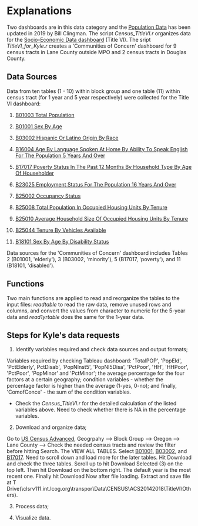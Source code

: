 # Explanations

Two dashboards are in this data category and the [Population Data](https://www.lcog.org/957/Population-Data) has been updated in 2019 by Bill Clingman. The script *Census_TitleVI.r* organizes data for the [Socio-Economic Data dashboard](https://lcog.org/958/Socio-Economic-Data) (Title VI). The sript *TitleVI_for_Kyle.r* creates a 'Communities of Concern' dashboard for 9 census tracts in Lane County outside MPO and 2 census tracts in Douglas County.  

## Data Sources

Data from ten tables (1 - 10) within block group and one table (11) within census tract (for 1 year and 5 year respectively) were collected for the Title VI dashboard:

1. [B01003 Total Population](https://data.census.gov/cedsci/table?g=0500000US41039.150000&tid=ACSDT5Y2018.B01003&hidePreview=false&cid=B01003_001E&vintage=2018)

2. [B01001 Sex By Age](https://data.census.gov/cedsci/table?g=0500000US41039.150000&tid=ACSDT5Y2018.B01001&hidePreview=false&cid=B01003_001E&vintage=2018)

3. [B03002 Hispanic Or Latino Origin By Race](https://data.census.gov/cedsci/table?g=0500000US41039.150000&tid=ACSDT5Y2018.B03002&hidePreview=false&cid=B01003_001E&vintage=2018) 

4. [B16004 Age By Language Spoken At Home By Ability To Speak English For The Population 5 Years And Over](https://data.census.gov/cedsci/table?g=0500000US41039.150000&tid=ACSDT5Y2018.B16004&hidePreview=false&cid=B01003_001E&vintage=2018) 

5. [B17017 Poverty Status In The Past 12 Months By Household Type By Age Of Householder](https://data.census.gov/cedsci/table?g=0500000US41039.150000&tid=ACSDT5Y2018.B17017&hidePreview=false&cid=B01003_001E&vintage=2018)

6. [B23025 Employment Status For The Population 16 Years And Over](https://data.census.gov/cedsci/table?g=0500000US41039.150000&tid=ACSDT5Y2018.B23025&hidePreview=false&cid=B01003_001E&vintage=2018)

7. [B25002 Occupancy Status](https://data.census.gov/cedsci/table?g=0500000US41039.150000&tid=ACSDT5Y2018.B25002&hidePreview=false&cid=B01003_001E&vintage=2018)

8. [B25008 Total Population In Occupied Housing Units By Tenure](https://data.census.gov/cedsci/table?g=0500000US41039.150000&tid=ACSDT5Y2018.B25008&hidePreview=false&cid=B01003_001E&vintage=2018)

9. [B25010 Average Household Size Of Occupied Housing Units By Tenure](https://data.census.gov/cedsci/table?g=0500000US41039.150000&tid=ACSDT5Y2018.B25010&hidePreview=false&cid=B01003_001E&vintage=2018)

10. [B25044 Tenure By Vehicles Available](https://data.census.gov/cedsci/table?g=0500000US41039.150000&tid=ACSDT5Y2018.B25044&hidePreview=false&cid=B01003_001E&vintage=2018)

11. [B18101 Sex By Age By Disability Status](https://data.census.gov/cedsci/table?tid=ACSDT1Y2018.B18101&t=Disability&vintage=2018)

Data sources for the 'Communities of Concern' dashboard includes Tables 2 (B01001, 'elderly'), 3 (B03002, 'minority'), 5 (B17017, 'poverty'), and 11 (B18101, 'disabled'). 

## Functions 
Two main functions are applied to read and reorganize the tables to the input files: *readtable* to read the raw data, remove unused rows and columns, and convert the values from character to numeric for the 5-year data and *read1yrtable* does the same for the 1-year data.

## Steps for Kyle's data requests

1. Identify variables required and check data sources and output formats;

Variables required by checking Tableau dashboard: 'TotalPOP', 'PopEld', 'PctElderly', PctDisab', 'PopNInst5', 'PopNI5Disa', 'PctPoor', 'HH', 'HHPoor', 'PctPoor', 'PopMinor' and 'PctMinor'; the average percentage for the four factors at a certain geography; condition variables - whether the percentage factor is higher than the average (1-yes, 0-no); and finally, 'ComofConce' - the sum of the condition variables. 

* Check the *Census_TitleVI.r* for the detailed calculation of the listed variables above. Need to check whether there is NA in the percentage variables.   

2. Download and organize data;

Go to [US Census Advanced](https://data.census.gov/cedsci/advanced), Geogrpahy --> Block Group --> Oregon --> Lane County --> Check the needed census tracts and review the filter before hitting Search. The VIEW ALL TABLES. Select [B01001](https://data.census.gov/cedsci/table?g=1400000US41039001101.150000,41039001102.150000,41039001201.150000,41039001301.150000,41039001302.150000,41039001400.150000,41039001700.150000,41039000800.150000,41039001202.150000&tid=ACSDT5Y2018.B01001&layer=VT_2018_150_00_PY_D1&vintage=2018&hidePreview=false&cid=B00001_001E), [B03002](https://data.census.gov/cedsci/table?g=1400000US41039001101.150000,41039001102.150000,41039001201.150000,41039001301.150000,41039001302.150000,41039001400.150000,41039001700.150000,41039000800.150000,41039001202.150000&tid=ACSDT5Y2018.B03002&layer=VT_2018_150_00_PY_D1&vintage=2018&hidePreview=false&cid=B00001_001E), and [B17017](https://data.census.gov/cedsci/table?g=1400000US41039001101.150000,41039001102.150000,41039001201.150000,41039001301.150000,41039001302.150000,41039001400.150000,41039001700.150000,41039000800.150000,41039001202.150000&tid=ACSDT5Y2018.B17017&layer=VT_2018_150_00_PY_D1&vintage=2018&hidePreview=false&cid=B00001_001E). Need to scroll down and load more for the later tables. Hit Download and check the three tables. Scroll up to hit Download Selected (3) on the top left. Then hit Download on the bottom right. The default year is the most recent one. Finally hit Download Now after file loading. Extract and save file at T Drive(\\clsrv111.int.lcog.org\transpor\Data\CENSUS\ACS20142018\TitleVI\Others\). 

3. Process data;

4. Visualize data.

